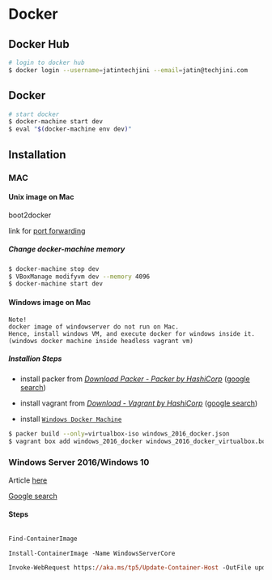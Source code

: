 # Docker

## Docker Hub
```bash
# login to docker hub
$ docker login --username=jatintechjini --email=jatin@techjini.com
```

## Docker
```bash
# start docker
$ docker-machine start dev
$ eval "$(docker-machine env dev)"
```

## Installation

### MAC

#### Unix image on Mac

boot2docker

link for [port forwarding](https://github.com/boot2docker/boot2docker/blob/master/doc/WORKAROUNDS.md)

##### Change docker-machine memory
```bash
$ docker-machine stop dev
$ VBoxManage modifyvm dev --memory 4096
$ docker-machine start dev
```

#### Windows image on Mac
```Note
Note!
docker image of windowserver do not run on Mac.
Hence, install windows VM, and execute docker for windows inside it.
(windows docker machine inside headless vagrant vm)
```

##### Installion Steps
- install packer from *[Download Packer - Packer by HashiCorp](https://www.vagrantup.com/downloads.html)* ([google search](https://www.google.co.in/search?q=vagrant+packer+download&oq=packer+vagrant+download&aqs=chrome.1.69i57j0.19814j0j7&sourceid=chrome&ie=UTF-8))

- install vagrant from *[Download - Vagrant by HashiCorp](https://www.vagrantup.com/downloads.html)* ([google search](https://www.google.co.in/search?q=download+vagrant&oq=downl&aqs=chrome.0.0l2j69i60l2j69i59j69i57.1727j0j4&sourceid=chrome&ie=UTF-8))

- install [`Windows Docker Machine`](https://github.com/StefanScherer/windows-docker-machine)

```bash
$ packer build --only=virtualbox-iso windows_2016_docker.json
$ vagrant box add windows_2016_docker windows_2016_docker_virtualbox.box
```

### Windows Server 2016/Windows 10

Article [here](https://blog.couchbase.com/setup-docker-windows-server-2016/)

[Google search](https://www.google.co.in/search?newwindow=1&ei=KFBbWpLCBIKo8QXMgYTYDg&q=install+docker+on+windows+server+2016&oq=getting+started+with+docker+on+windows+2016+server&gs_l=psy-ab.3.2.0i71k1l4.0.0.0.93835.0.0.0.0.0.0.0.0..0.0....0...1c..64.psy-ab..0.0.0....0.cDOVuANE4x4)

#### Steps
```ps

Find-ContainerImage

Install-ContainerImage -Name WindowsServerCore

Invoke-WebRequest https://aka.ms/tp5/Update-Container-Host -OutFile update-containerhost.ps1



```
